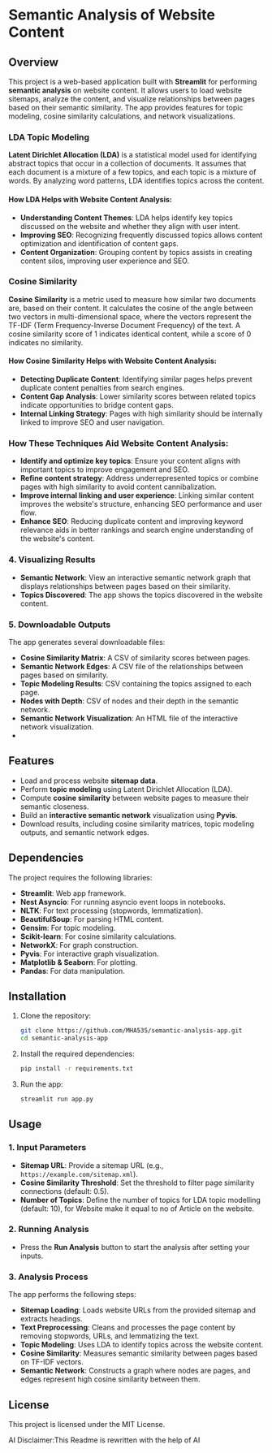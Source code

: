 
# Semantic Analysis of Website Content

## Overview
This project is a web-based application built with **Streamlit** for performing **semantic analysis** on website content. It allows users to load website sitemaps, analyze the content, and visualize relationships between pages based on their semantic similarity. The app provides features for topic modeling, cosine similarity calculations, and network visualizations.


### LDA Topic Modeling

**Latent Dirichlet Allocation (LDA)** is a statistical model used for identifying abstract topics that occur in a collection of documents. It assumes that each document is a mixture of a few topics, and each topic is a mixture of words. By analyzing word patterns, LDA identifies topics across the content.

#### How LDA Helps with Website Content Analysis:
- **Understanding Content Themes**: LDA helps identify key topics discussed on the website and whether they align with user intent.
- **Improving SEO**: Recognizing frequently discussed topics allows content optimization and identification of content gaps.
- **Content Organization**: Grouping content by topics assists in creating content silos, improving user experience and SEO.

### Cosine Similarity

**Cosine Similarity** is a metric used to measure how similar two documents are, based on their content. It calculates the cosine of the angle between two vectors in multi-dimensional space, where the vectors represent the TF-IDF (Term Frequency-Inverse Document Frequency) of the text. A cosine similarity score of 1 indicates identical content, while a score of 0 indicates no similarity.

#### How Cosine Similarity Helps with Website Content Analysis:
- **Detecting Duplicate Content**: Identifying similar pages helps prevent duplicate content penalties from search engines.
- **Content Gap Analysis**: Lower similarity scores between related topics indicate opportunities to bridge content gaps.
- **Internal Linking Strategy**: Pages with high similarity should be internally linked to improve SEO and user navigation.

### How These Techniques Aid Website Content Analysis:

- **Identify and optimize key topics**: Ensure your content aligns with important topics to improve engagement and SEO.
- **Refine content strategy**: Address underrepresented topics or combine pages with high similarity to avoid content cannibalization.
- **Improve internal linking and user experience**: Linking similar content improves the website's structure, enhancing SEO performance and user flow.
- **Enhance SEO**: Reducing duplicate content and improving keyword relevance aids in better rankings and search engine understanding of the website's content.


### 4. Visualizing Results
- **Semantic Network**: View an interactive semantic network graph that displays relationships between pages based on their similarity.
- **Topics Discovered**: The app shows the topics discovered in the website content.

### 5. Downloadable Outputs
The app generates several downloadable files:
- **Cosine Similarity Matrix**: A CSV of similarity scores between pages.
- **Semantic Network Edges**: A CSV file of the relationships between pages based on similarity.
- **Topic Modeling Results**: CSV containing the topics assigned to each page.
- **Nodes with Depth**: CSV of nodes and their depth in the semantic network.
- **Semantic Network Visualization**: An HTML file of the interactive network visualization.
- 
## Features
- Load and process website **sitemap data**.
- Perform **topic modeling** using Latent Dirichlet Allocation (LDA).
- Compute **cosine similarity** between website pages to measure their semantic closeness.
- Build an **interactive semantic network** visualization using **Pyvis**.
- Download results, including cosine similarity matrices, topic modeling outputs, and semantic network edges.

## Dependencies
The project requires the following libraries:
- **Streamlit**: Web app framework.
- **Nest Asyncio**: For running asyncio event loops in notebooks.
- **NLTK**: For text processing (stopwords, lemmatization).
- **BeautifulSoup**: For parsing HTML content.
- **Gensim**: For topic modeling.
- **Scikit-learn**: For cosine similarity calculations.
- **NetworkX**: For graph construction.
- **Pyvis**: For interactive graph visualization.
- **Matplotlib & Seaborn**: For plotting.
- **Pandas**: For data manipulation.

## Installation

1. Clone the repository:
   ```bash
   git clone https://github.com/MHA535/semantic-analysis-app.git
   cd semantic-analysis-app
   ```

2. Install the required dependencies:
   ```bash
   pip install -r requirements.txt
   ```

3. Run the app:
   ```bash
   streamlit run app.py
   ```

## Usage

### 1. Input Parameters
- **Sitemap URL**: Provide a sitemap URL (e.g., `https://example.com/sitemap.xml`).
- **Cosine Similarity Threshold**: Set the threshold to filter page similarity connections (default: 0.5).
- **Number of Topics**: Define the number of topics for LDA topic modelling (default: 10), for Website make it equal to no of Article on the website.

### 2. Running Analysis
- Press the **Run Analysis** button to start the analysis after setting your inputs.

### 3. Analysis Process
The app performs the following steps:
- **Sitemap Loading**: Loads website URLs from the provided sitemap and extracts headings.
- **Text Preprocessing**: Cleans and processes the page content by removing stopwords, URLs, and lemmatizing the text.
- **Topic Modeling**: Uses LDA to identify topics across the website content.
- **Cosine Similarity**: Measures semantic similarity between pages based on TF-IDF vectors.
- **Semantic Network**: Constructs a graph where nodes are pages, and edges represent high cosine similarity between them.




## License
This project is licensed under the MIT License.

AI Disclaimer:This Readme is rewritten with the help of AI
